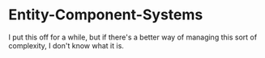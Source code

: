 # Entity-Component-Systems

I put this off for a while, but if there's a better way of managing this sort of complexity, I don't know what it is.
